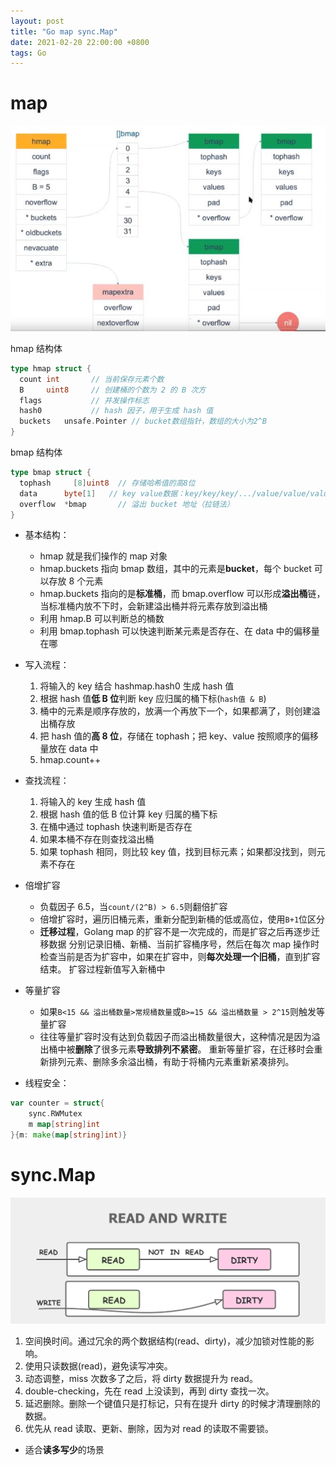 ```yaml
---
layout: post
title: "Go map sync.Map"
date: 2021-02-20 22:00:00 +0800
tags: Go
---
```


# map

![map](/assets/images/2021-02-20-Go_map_1.jpg)

hmap 结构体

```Go
type hmap struct {
  count	int       // 当前保存元素个数
  B	    uint8     // 创建桶的个数为 2 的 B 次方
  flags           // 并发操作标志
  hash0           // hash 因子，用于生成 hash 值
  buckets	unsafe.Pointer // bucket数组指针，数组的大小为2^B
}
```

bmap 结构体

```Go
type bmap struct {
  tophash	  [8]uint8	// 存储哈希值的高8位
  data	    byte[1]	  // key value数据：key/key/key/.../value/value/value...
  overflow	*bmap	    // 溢出 bucket 地址（拉链法）
}
```

- 基本结构：

  - hmap 就是我们操作的 map 对象
  - hmap.buckets 指向 bmap 数组，其中的元素是**bucket**，每个 bucket 可以存放 8 个元素
  - hmap.buckets 指向的是**标准桶**，而 bmap.overflow 可以形成**溢出桶**链，当标准桶内放不下时，会新建溢出桶并将元素存放到溢出桶
  - 利用 hmap.B 可以判断总的桶数
  - 利用 bmap.tophash 可以快速判断某元素是否存在、在 data 中的偏移量在哪

- 写入流程：

  1. 将输入的 key 结合 hashmap.hash0 生成 hash 值
  2. 根据 hash 值**低 B 位**判断 key 应归属的桶下标(`hash值 & B`)
  3. 桶中的元素是顺序存放的，放满一个再放下一个，如果都满了，则创建溢出桶存放
  4. 把 hash 值的**高 8 位**，存储在 tophash；把 key、value 按照顺序的偏移量放在 data 中
  5. hmap.count++

- 查找流程：

  1. 将输入的 key 生成 hash 值
  2. 根据 hash 值的低 B 位计算 key 归属的桶下标
  3. 在桶中通过 tophash 快速判断是否存在
  4. 如果本桶不存在则查找溢出桶
  5. 如果 tophash 相同，则比较 key 值，找到目标元素；如果都没找到，则元素不存在

- 倍增扩容

  - 负载因子 6.5，当`count/(2^B) > 6.5`则翻倍扩容
  - 倍增扩容时，遍历旧桶元素，重新分配到新桶的低或高位，使用`B+1`位区分
  - **迁移过程**，Golang map 的扩容不是一次完成的，而是扩容之后再逐步迁移数据
    分别记录旧桶、新桶、当前扩容桶序号，然后在每次 map 操作时检查当前是否为扩容中，如果在扩容中，则**每次处理一个旧桶**，直到扩容结束。
    扩容过程新值写入新桶中

- 等量扩容

  - 如果`B<15 && 溢出桶数量>常规桶数量`或`B>=15 && 溢出桶数量 > 2^15`则触发等量扩容
  - 往往等量扩容时没有达到负载因子而溢出桶数量很大，这种情况是因为溢出桶中被**删除**了很多元素**导致排列不紧密**。
    重新等量扩容，在迁移时会重新排列元素、删除多余溢出桶，有助于将桶内元素重新紧凑排列。

- 线程安全：

```Go
var counter = struct{
    sync.RWMutex
    m map[string]int
}{m: make(map[string]int)}
```

# sync.Map

![sync.Map](/assets/images/2021-02-20-Go_map_2.png)

1. 空间换时间。通过冗余的两个数据结构(read、dirty)，减少加锁对性能的影响。
2. 使用只读数据(read)，避免读写冲突。
3. 动态调整，miss 次数多了之后，将 dirty 数据提升为 read。
4. double-checking，先在 read 上没读到，再到 dirty 查找一次。
5. 延迟删除。删除一个键值只是打标记，只有在提升 dirty 的时候才清理删除的数据。
6. 优先从 read 读取、更新、删除，因为对 read 的读取不需要锁。

- 适合**读多写少**的场景
